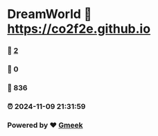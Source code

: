 # DreamWorld :link: https://co2f2e.github.io 
### :page_facing_up: [2](https://co2f2e.github.io/tag.html) 
### :speech_balloon: 0 
### :hibiscus: 836 
### :alarm_clock: 2024-11-09 21:31:59 
### Powered by :heart: [Gmeek](https://github.com/Meekdai/Gmeek)
